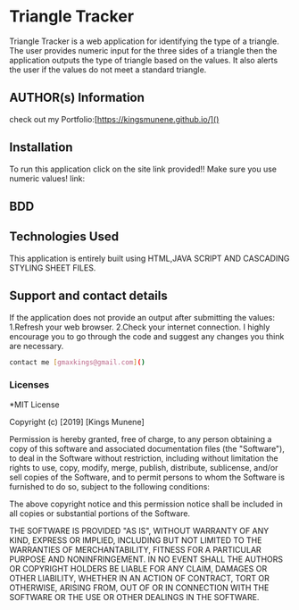 # Triangle Tracker

Triangle Tracker is a web application for identifying the type of a triangle. The user provides numeric input for the three sides of a triangle then the application outputs the type of triangle based on the values. It also alerts the user if the values do not meet a standard triangle.
## AUTHOR(s) Information
check out my Portfolio:[https://kingsmunene.github.io/]()

## Installation
To run this application click on the site link provided!!
Make sure you use numeric values!
link:
## BDD


## Technologies Used
This application is entirely built using HTML,JAVA SCRIPT AND CASCADING STYLING SHEET FILES.
## Support and contact details
If the application does not provide an output after submitting the values:
1.Refresh your web browser.
2.Check your internet connection.
I highly encourage you to go through the code and suggest any changes you think are necessary.
```bash
contact me [gmaxkings@gmail.com]()
```

### Licenses
*MIT License

Copyright (c) [2019] [Kings Munene]

Permission is hereby granted, free of charge, to any person obtaining a copy
of this software and associated documentation files (the "Software"), to deal
in the Software without restriction, including without limitation the rights
to use, copy, modify, merge, publish, distribute, sublicense, and/or sell
copies of the Software, and to permit persons to whom the Software is
furnished to do so, subject to the following conditions:

The above copyright notice and this permission notice shall be included in all
copies or substantial portions of the Software.

THE SOFTWARE IS PROVIDED "AS IS", WITHOUT WARRANTY OF ANY KIND, EXPRESS OR
IMPLIED, INCLUDING BUT NOT LIMITED TO THE WARRANTIES OF MERCHANTABILITY,
FITNESS FOR A PARTICULAR PURPOSE AND NONINFRINGEMENT. IN NO EVENT SHALL THE
AUTHORS OR COPYRIGHT HOLDERS BE LIABLE FOR ANY CLAIM, DAMAGES OR OTHER
LIABILITY, WHETHER IN AN ACTION OF CONTRACT, TORT OR OTHERWISE, ARISING FROM,
OUT OF OR IN CONNECTION WITH THE SOFTWARE OR THE USE OR OTHER DEALINGS IN THE
SOFTWARE.
